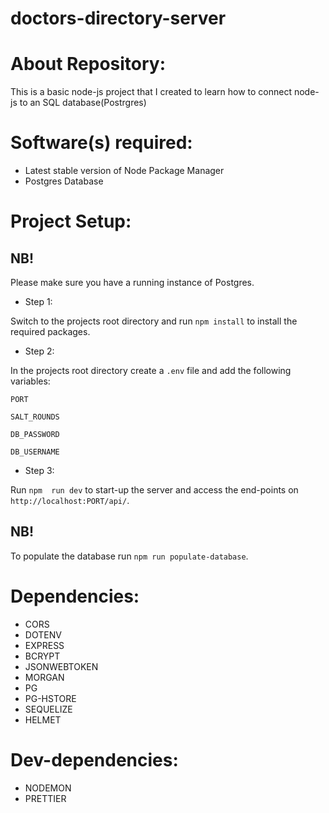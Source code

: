 # doctors-directory-server

# About Repository:
This is a basic node-js project that I created to learn how to connect node-js to an SQL database(Postrgres)

# Software(s) required:
* Latest stable version of Node Package Manager
* Postgres Database

# Project Setup:
## NB!
Please make sure you have a running instance of Postgres.

* Step 1:

Switch to the projects root directory and run `npm install` to install the required packages.

* Step 2:

In the projects root directory create a `.env` file and add the following variables:

`PORT`

`SALT_ROUNDS`

`DB_PASSWORD`

`DB_USERNAME`

* Step 3:

Run `npm  run dev` to start-up the server and access the end-points on `http://localhost:PORT/api/`.

## NB!

To populate the database run `npm run populate-database`.

# Dependencies:
* CORS
* DOTENV
* EXPRESS
* BCRYPT
* JSONWEBTOKEN
* MORGAN
* PG
* PG-HSTORE
* SEQUELIZE
* HELMET

# Dev-dependencies:
* NODEMON
* PRETTIER
